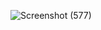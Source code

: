 ![Screenshot (577)](https://github.com/user-attachments/assets/b58e515b-f9af-4f9d-99e6-ab0fceeb8311)
